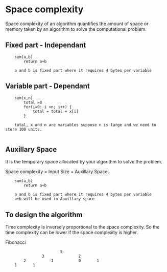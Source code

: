 # Space complexity

Space complexity of an algorithm quantifies the amount of space or memory taken by an algorithm to solve the computational problem.


## Fixed part  - Independant
```
	sum(a,b)
		return a+b
	
	a and b is fixed part where it requires 4 bytes per variable
```

## Variable part   - Dependant

```
	sum(x,n)
		total =0 
		for(i=0: i <n; i++) {
			total = total + x[i]
		}
	
	total, x and n are variables suppose n is large and we need to store 100 units.
	
```

## Auxillary Space 

It is the temporary space allocated by your algorithm to solve the problem.

Space complexity = Input Size + Auxillary Space.

```
	sum(a,b)
		return a+b
	
	a and b is fixed part where it requires 4 bytes per variable
	a+b will be used in Auxillary space
```

## To design the algorithm
 
 Time complexity is inversely proportional to the space complexity. So the time complexity can be lower if the space complexity is higher.


Fibonacci 

							5
					3      			2
			2			1			0		1	
		1		1  